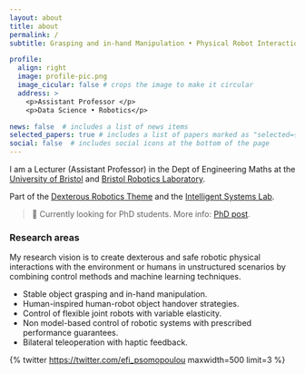 ```yaml
---
layout: about
title: about
permalink: /
subtitle: Grasping and in-hand Manipulation • Physical Robot Interaction • Control Engineering

profile:
  align: right
  image: profile-pic.png
  image_cicular: false # crops the image to make it circular
  address: >
    <p>Assistant Professor </p>
    <p>Data Science • Robotics</p>

news: false  # includes a list of news items
selected_papers: true # includes a list of papers marked as "selected={true}"
social: false  # includes social icons at the bottom of the page
---
```


I am a Lecturer (Assistant Professor) in the Dept of Engineering Maths at the [University of Bristol](https://research-information.bris.ac.uk/en/persons/efi-psomopoulou) and [Bristol Robotics Laboratory](https://www.bristolroboticslab.com/). 

Part of the [Dexterous Robotics Theme](https://www.bristolroboticslab.com/dexterous-robotics) and the [Intelligent Systems Lab](https://www.bristol.ac.uk/engineering/research/intelligent-systems/).

> :loudspeaker: Currently looking for PhD students. More info: [PhD post](/news/phd_position).

<!-- ## PAINTER (**P**hysic**A**lly **INTE**ractive **R**obots) Lab -->


### Research areas

My research vision is to create dexterous and safe robotic physical interactions with the environment or humans in unstructured scenarios by combining control methods and machine learning techniques.
* Stable object grasping and in-hand manipulation.
* Human-inspired human-robot object handover strategies.
* Control of flexible joint robots with variable elasticity.
* Non model-based control of robotic systems with prescribed performance guarantees.
* Bilateral teleoperation with haptic feedback.

{% twitter https://twitter.com/efi_psomopoulou maxwidth=500 limit=3 %}
